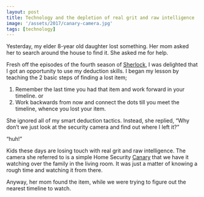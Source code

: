 ```yaml
---
layout: post
title: Technology and the depletion of real grit and raw intelligence
image: '/assets/2017/canary-camera.jpg'
tags: [technology]
---
```


Yesterday, my elder 8-year old daughter lost something. Her mom asked her to search around the house to find it. She asked me for help.

Fresh off the episodes of the fourth season of [Sherlock](http://www.imdb.com/title/tt1475582/), I was delighted that I got an opportunity to use my deduction skills. I began my lesson by teaching the 2 basic steps of finding a lost item;

1. Remember the last time you had that item and work forward in your timeline. or
2. Work backwards from now and connect the dots till you meet the timeline, whence you lost your item.

She ignored all of my smart deduction tactics. Instead, she replied, “Why don’t we just look at the security camera and find out where I left it?”

“huh!”

Kids these days are losing touch with real grit and raw intelligence. The camera she referred to is a simple Home Security [Canary](https://canary.is/) that we have it watching over the family in the living room. It was just a matter of knowing a rough time and watching it from there.

Anyway, her mom found the item, while we were trying to figure out the nearest timeline to watch.
